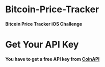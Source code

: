 # Bitcoin-Price-Tracker
#### Bitcoin Price Tracker iOS Challenge

Get Your API Key
======

#### You have to get a free API key from [CoinAPI](https://www.coinapi.io/)
